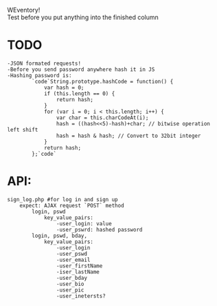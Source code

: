 WEventory!\
    Test before you put anything into the finished column
    
# TODO
    -JSON formated requests!
    -Before you send password anywhere hash it in JS
    -Hashing password is:
            `code`String.prototype.hashCode = function() {
                var hash = 0;
                if (this.length == 0) {
                    return hash;
                }
                for (var i = 0; i < this.length; i++) {
                    var char = this.charCodeAt(i);
                    hash = ((hash<<5)-hash)+char; // bitwise operation left shift
                    hash = hash & hash; // Convert to 32bit integer
                }
                return hash;
            };`code`





# API:
    sign_log.php #for log in and sign up
        expect: AJAX request `POST` method 
            login, pswd
                key_value_pairs:
                    -user_login: value
                    -user_pswrd: hashed password
            login, pswd, bday, 
                key_value_pairs:
                    -user_login
                    -user_pswd
                    -user_email
                    -user_firstName
                    -iser_lastName
                    -user_bday
                    -user_bio
                    -user_pic
                    -user_inetersts?